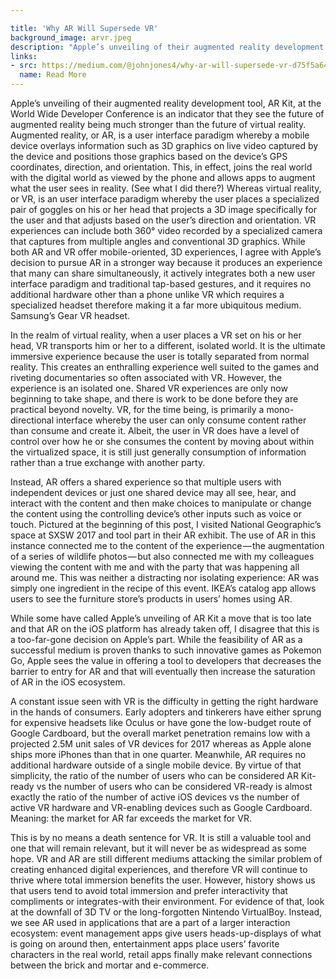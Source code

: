 ```yaml
---

title: 'Why AR Will Supersede VR'
background_image: arvr.jpeg
description: "Apple’s unveiling of their augmented reality development tool, AR Kit, at the World Wide Developer Conference is an indicator that they see the future of augmented reality being much stronger than the future of virtual reality."
links:
- src: https://medium.com/@johnjones4/why-ar-will-supersede-vr-d75f5a64ce29
  name: Read More
---
```


Apple’s unveiling of their augmented reality development tool, AR Kit, at the World Wide Developer Conference is an indicator that they see the future of augmented reality being much stronger than the future of virtual reality. Augmented reality, or AR, is a user interface paradigm whereby a mobile device overlays information such as 3D graphics on live video captured by the device and positions those graphics based on the device’s GPS coordinates, direction, and orientation. This, in effect, joins the real world with the digital world as viewed by the phone and allows apps to augment what the user sees in reality. (See what I did there?) Whereas virtual reality, or VR, is an user interface paradigm whereby the user places a specialized pair of goggles on his or her head that projects a 3D image specifically for the user and that adjusts based on the user’s direction and orientation. VR experiences can include both 360° video recorded by a specialized camera that captures from multiple angles and conventional 3D graphics. While both AR and VR offer mobile-oriented, 3D experiences, I agree with Apple’s decision to pursue AR in a stronger way because it produces an experience that many can share simultaneously, it actively integrates both a new user interface paradigm and traditional tap-based gestures, and it requires no additional hardware other than a phone unlike VR which requires a specialized headset therefore making it a far more ubiquitous medium.
Samsung’s Gear VR headset.

In the realm of virtual reality, when a user places a VR set on his or her head, VR transports him or her to a different, isolated world. It is the ultimate immersive experience because the user is totally separated from normal reality. This creates an enthralling experience well suited to the games and riveting documentaries so often associated with VR. However, the experience is an isolated one. Shared VR experiences are only now beginning to take shape, and there is work to be done before they are practical beyond novelty. VR, for the time being, is primarily a mono-directional interface whereby the user can only consume content rather than consume and create it. Albeit, the user in VR does have a level of control over how he or she consumes the content by moving about within the virtualized space, it is still just generally consumption of information rather than a true exchange with another party.

Instead, AR offers a shared experience so that multiple users with independent devices or just one shared device may all see, hear, and interact with the content and then make choices to manipulate or change the content using the controlling device’s other inputs such as voice or touch. Pictured at the beginning of this post, I visited National Geographic’s space at SXSW 2017 and tool part in their AR exhibit. The use of AR in this instance connected me to the content of the experience — the augmentation of a series of wildlife photos — but also connected me with my colleagues viewing the content with me and with the party that was happening all around me. This was neither a distracting nor isolating experience: AR was simply one ingredient in the recipe of this event.
IKEA’s catalog app allows users to see the furniture store’s products in users’ homes using AR.

While some have called Apple’s unveiling of AR Kit a move that is too late and that AR on the iOS platform has already taken off, I disagree that this is a too-far-gone decision on Apple’s part. While the feasibility of AR as a successful medium is proven thanks to such innovative games as Pokemon Go, Apple sees the value in offering a tool to developers that decreases the barrier to entry for AR and that will eventually then increase the saturation of AR in the iOS ecosystem.

A constant issue seen with VR is the difficulty in getting the right hardware in the hands of consumers. Early adopters and tinkerers have either sprung for expensive headsets like Oculus or have gone the low-budget route of Google Cardboard, but the overall market penetration remains low with a projected 2.5M unit sales of VR devices for 2017 whereas as Apple alone ships more iPhones than that in one quarter. Meanwhile, AR requires no additional hardware outside of a single mobile device. By virtue of that simplicity, the ratio of the number of users who can be considered AR Kit-ready vs the number of users who can be considered VR-ready is almost exactly the ratio of the number of active iOS devices vs the number of active VR hardware and VR-enabling devices such as Google Cardboard. Meaning: the market for AR far exceeds the market for VR.

This is by no means a death sentence for VR. It is still a valuable tool and one that will remain relevant, but it will never be as widespread as some hope. VR and AR are still different mediums attacking the similar problem of creating enhanced digital experiences, and therefore VR will continue to thrive where total immersion benefits the user. However, history shows us that users tend to avoid total immersion and prefer interactivity that compliments or integrates-with their environment. For evidence of that, look at the downfall of 3D TV or the long-forgotten Nintendo VirtualBoy. Instead, we see AR used in applications that are a part of a larger interaction ecosystem: event management apps give users heads-up-displays of what is going on around then, entertainment apps place users’ favorite characters in the real world, retail apps finally make relevant connections between the brick and mortar and e-commerce.
